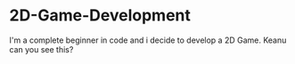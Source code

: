 # 2D-Game-Development
I'm a complete beginner in code and i decide to develop a 2D Game.
Keanu can you see this?
